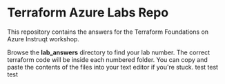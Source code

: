 # Terraform Azure Labs Repo
This repository contains the answers for the Terraform Foundations on Azure Instruqt workshop.

Browse the **lab_answers** directory to find your lab number. The correct terraform code will be inside each numbered folder. You can copy and paste the contents of the files into your text editor if you're stuck.
test test test

